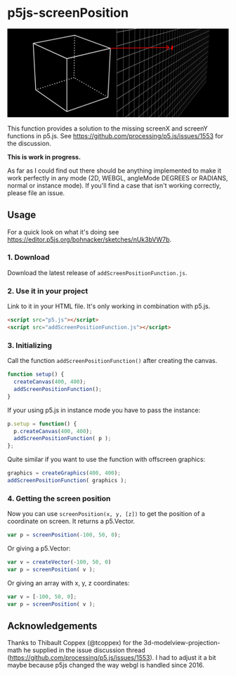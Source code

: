 # p5js-screenPosition

![screenPosition-Cover](img/screenPos-Cover.png)

This function provides a solution to the missing screenX and screenY functions in p5.js. See https://github.com/processing/p5.js/issues/1553 for the discussion. 

**This is work in progress.** 

As far as I could find out there should be anything implemented to make it work perfectly in any mode (2D, WEBGL, angleMode DEGREES or RADIANS, normal or instance mode). If you'll find a case that isn't working correctly, please file an issue.

## Usage

For a quick look on what it's doing see https://editor.p5js.org/bohnacker/sketches/nUk3bVW7b. 

### 1. Download
Download the latest release of `addScreenPositionFunction.js`.

### 2. Use it in your project
Link to it in your HTML file. It's only working in combination with p5.js.

``` html
<script src="p5.js"></script>
<script src="addScreenPositionFunction.js"></script>
```

### 3. Initializing
Call the function `addScreenPositionFunction()` after creating the canvas.

``` javascript
function setup() {
  createCanvas(400, 400);
  addScreenPositionFunction();
}
```

If your using p5.js in instance mode you have to pass the instance:

``` javascript
p.setup = function() {
  p.createCanvas(400, 400);
  addScreenPositionFunction( p );
};
```

Quite similar if you want to use the function with offscreen graphics:

``` javascript
graphics = createGraphics(400, 400);
addScreenPositionFunction( graphics );
```


### 4. Getting the screen position
Now you can use `screenPosition(x, y, [z])` to get the position of a coordinate on screen. It returns a p5.Vector.
``` javascript
var p = screenPosition(-100, 50, 0);
```

Or giving a p5.Vector:
``` javascript
var v = createVector(-100, 50, 0)
var p = screenPosition( v );
```

Or giving an array with x, y, z coordinates:
``` javascript
var v = [-100, 50, 0];
var p = screenPosition( v );
```

## Acknowledgements
Thanks to Thibault Coppex (@tcoppex) for the 3d-modelview-projection-math he supplied in the issue discussion thread (https://github.com/processing/p5.js/issues/1553). I had to adjust it a bit maybe because p5js changed the way webgl is handled since 2016.
